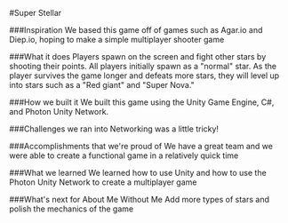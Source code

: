 #Super Stellar

###Inspiration
We based this game off of games such as Agar.io and Diep.io, hoping to make
a simple multiplayer shooter game

###What it does
Players spawn on the screen and fight other stars by shooting their points. All players initially spawn as a "normal" star. As the player survives the game longer and defeats more stars, they
will level up into stars such as a "Red giant" and  "Super Nova."

###How we built it
We built this game using the Unity Game Engine, C#, and Photon Unity Network.

###Challenges we ran into
Networking was a little tricky!

###Accomplishments that we're proud of
We have a great team and we were able to create a functional game in a relatively quick time

###What we learned
We learned how to use Unity and how to use the Photon Unity Network to create a multiplayer game

###What's next for About Me Without Me
Add more types of stars and polish the mechanics of the game
